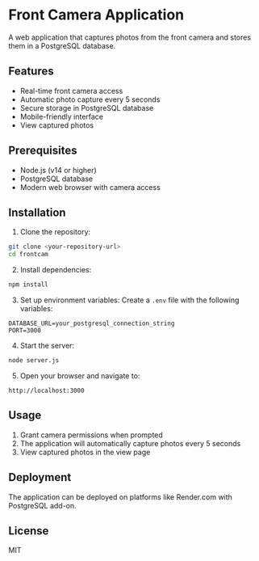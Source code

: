 # Front Camera Application

A web application that captures photos from the front camera and stores them in a PostgreSQL database.

## Features

- Real-time front camera access
- Automatic photo capture every 5 seconds
- Secure storage in PostgreSQL database
- Mobile-friendly interface
- View captured photos

## Prerequisites

- Node.js (v14 or higher)
- PostgreSQL database
- Modern web browser with camera access

## Installation

1. Clone the repository:
```bash
git clone <your-repository-url>
cd frontcam
```

2. Install dependencies:
```bash
npm install
```

3. Set up environment variables:
Create a `.env` file with the following variables:
```
DATABASE_URL=your_postgresql_connection_string
PORT=3000
```

4. Start the server:
```bash
node server.js
```

5. Open your browser and navigate to:
```
http://localhost:3000
```

## Usage

1. Grant camera permissions when prompted
2. The application will automatically capture photos every 5 seconds
3. View captured photos in the view page

## Deployment

The application can be deployed on platforms like Render.com with PostgreSQL add-on.

## License

MIT 